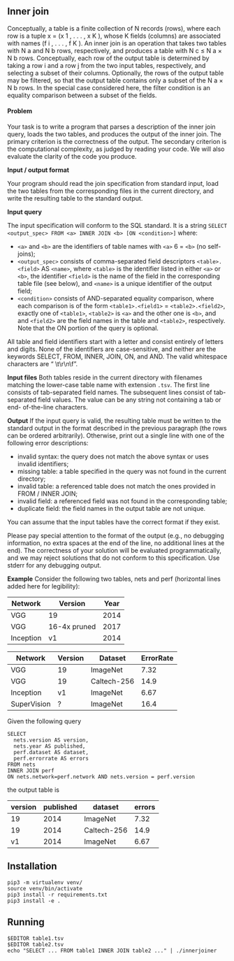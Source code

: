 ## Inner join

Conceptually, a table is a finite collection of N records (rows), where each row
is a tuple x = (x 1 , . . . , x K ), whose K fields (columns) are associated
with names (f i , . . . , f K ). An inner join is an operation that takes two
tables with N a and N b rows, respectively, and produces a table with N c ≤ N a
× N b rows. Conceptually, each row of the output table is determined by taking a
row i and a row j from the two input tables, respectively, and selecting a
subset of their columns. Optionally, the rows of the output table may be
filtered, so that the output table contains only a subset of the N a × N b rows.
In the special case considered here, the filter condition is an equality
comparison between a subset of the fields.

#### Problem

Your task is to write a program that parses a description of the inner join
query, loads the two tables, and produces the output of the inner join. The
primary criterion is the correctness of the output. The secondary criterion is
the computational complexity, as judged by reading your code. We will also
evaluate the clarity of the code you produce.

**Input / output format**

Your program should read the join specification from standard input, load the
two tables from the corresponding files in the current directory, and write the
resulting table to the standard output.

**Input query**

The input specification will conform to the SQL standard. It is a string
  `SELECT <output_spec> FROM <a> INNER JOIN <b> [ON <condition>]`
where:

* `<a>` and `<b>` are the identifiers of table names with `<a>` 6 = `<b>` (no
  self-joins);
* `<output_spec>` consists of comma-separated field descriptors `<table>.<field>` AS
  `<name>`, where `<table>` is the identifier listed in either `<a>` or `<b>`, the
  identifier `<field>` is the name of the field in the corresponding table file
  (see below), and `<name>` is a unique identifier of the output field;
* `<condition>` consists of AND-separated equality comparison, where each
  comparison is of the form `<table1>.<field1>` = `<table2>.<field2>`, exactly one
  of `<table1>`, `<table2>` is `<a>` and the other one is `<b>`, and <field1> and
  `<field2>` are the field names in the table <table1> and `<table2>`, respectively.
  Note that the ON portion of the query is optional.

All table and field identifiers start with a letter and consist entirely of
letters and digits. None of the identifiers are case-sensitive, and neither are
the keywords SELECT, FROM, INNER, JOIN, ON, and AND. The valid whitespace
characters are “ \t\r\n\f”.

**Input files** Both tables reside in the current directory with filenames
matching the lower-case table name with extension `.tsv`. The first line consists
of tab-separated field names. The subsequent lines consist of tab-separated
field values. The value can be any string not containing a tab or end-
of-the-line characters.

**Output** If the input query is valid, the resulting table must be written to
the standard output in the format described in the previous paragraph (the rows
can be ordered arbitrarily). Otherwise, print out a single line with one of the
following error descriptions:

* invalid syntax: the query does not match the above syntax or uses invalid identifiers;
* missing table: a table specified in the query was not found in the current directory;
* invalid table: a referenced table does not match the ones provided in FROM / INNER JOIN;
* invalid field: a referenced field was not found in the corresponding table;
* duplicate field: the field names in the output table are not unique.

You can assume that the input tables have the correct format if they exist.

Please pay special attention to the format of the output (e.g., no debugging
information, no extra spaces at the end of the line, no additional lines at the
end). The correctness of your solution will be evaluated programmatically, and
we may reject solutions that do not conform to this specification. Use stderr
for any debugging output.

**Example**
Consider the following two tables, nets and perf (horizontal lines added here for legibility):

| Network   | Version      | Year |
|-----------|--------------|------|
| VGG       | 19           | 2014 |
| VGG       | 16-4x pruned | 2017 |
| Inception | v1           | 2014 |

| Network     | Version | Dataset     | ErrorRate |
|-------------|---------|-------------|-----------|
| VGG         | 19      | ImageNet    | 7.32      |
| VGG         | 19      | Caltech-256 | 14.9      |
| Inception   | v1      | ImageNet    | 6.67      |
| SuperVision | ?       | ImageNet    | 16.4      |

Given the following query

```
SELECT
  nets.version AS version,
  nets.year AS published,
  perf.dataset AS dataset,
  perf.errorrate AS errors
FROM nets
INNER JOIN perf
ON nets.network=perf.network AND nets.version = perf.version
```

the output table is

|version | published | dataset     | errors |
|--------|-----------|-------------|--------|
| 19     | 2014      | ImageNet    | 7.32   |
| 19     | 2014      | Caltech-256 | 14.9   |
| v1     | 2014      | ImageNet    | 6.67   |


## Installation

```
pip3 -m virtualenv venv/
source venv/bin/activate
pip3 install -r requirements.txt
pip3 install -e .
```


## Running

```
$EDITOR table1.tsv
$EDITOR table2.tsv
echo "SELECT ... FROM table1 INNER JOIN table2 ..." | ./innerjoiner
```
